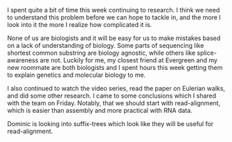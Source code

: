 I spent quite a bit of time this week continuing to research. I think we need to understand this problem before we can hope to tackle in, and the more I look into it the more I realize how complicated it is.

None of us are biologists and it will be easy for us to make mistakes based on a lack of understanding of biology. Some parts of sequencing like shortest common substring are biology agnostic, while others like splice-awareness are not. Luckily for me, my closest friend at Evergreen and my new roommate are both biologists and I spent hours this week getting them to explain genetics and molecular biology to me.

I also continued to watch the video series, read the paper on Eulerian walks, and did some other research. I came to some conclusions which I shared with the team on Friday. Notably, that we should start with read-alignment, which is easier than assembly and more practical with RNA data.

Dominic is looking into suffix-trees which look like they will be useful for read-alignment.
